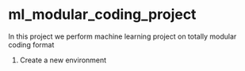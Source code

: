# ml_modular_coding_project
In this project we perform machine learning project on totally modular coding format 

1. Create a new environment